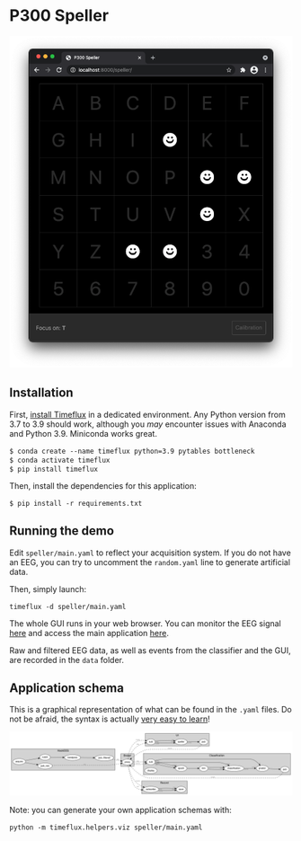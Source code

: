 # P300 Speller

![Application screenshot](images/screenshot.png)

## Installation

First, [install Timeflux](https://pypi.org/project/timeflux/) in a dedicated environment. Any Python version from 3.7 to 3.9 should work, although you _may_ encounter issues with Anaconda and Python 3.9. Miniconda works great.

```
$ conda create --name timeflux python=3.9 pytables bottleneck
$ conda activate timeflux
$ pip install timeflux
```

Then, install the dependencies for this application:

```
$ pip install -r requirements.txt
```

## Running the demo

Edit ``speller/main.yaml`` to reflect your acquisition system. If you do not have an EEG, you can try to uncomment the ``random.yaml`` line to generate artificial data.

Then, simply launch:

```
timeflux -d speller/main.yaml
```

The whole GUI runs in your web browser. You can monitor the EEG signal [here](http://localhost:8000/monitor) and access the main application [here](http://localhost:8000/speller).

Raw and filtered EEG data, as well as events from the classifier and the GUI, are recorded in the `data` folder.

## Application schema

This is a graphical representation of what can be found in the `.yaml` files. Do not be afraid, the syntax is actually [very easy to learn](https://doc.timeflux.io/en/stable/usage/hello_world.html)!

![Application schema](images/schema.png)

Note: you can generate your own application schemas with:

```
python -m timeflux.helpers.viz speller/main.yaml
```
